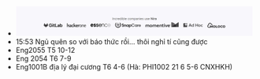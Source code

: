 - ![image.png](../assets/image_1702184531500_0.png)
- 15:53 Ngủ quên so với báo thức rồi... thôi nghỉ tí cũng được
- Eng2055 T5 10-12
- Eng 2054 T6 7-9
- Eng1001B địa lý đại cương T6 4-6 (Hà: PHI1002 21 6 5-6 CNXHKH)